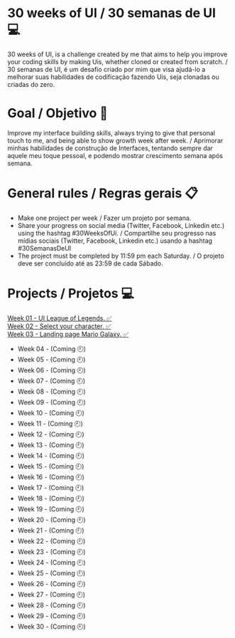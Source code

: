 # 30 weeks of UI / 30 semanas de UI 💻

30 weeks of UI, is a challenge created by me that aims to help you improve your coding skills by making Uis, whether cloned or created from scratch. /
30 semanas de UI, é um desafio criado por mim que visa ajudá-lo a melhorar suas habilidades de codificação fazendo Uis, seja clonadas ou criadas do zero.

# Goal / Objetivo 🎯

Improve my interface building skills, always trying to give that personal touch to me, and being able to show growth week after week. / Aprimorar minhas habilidades de construção de Interfaces, tentando sempre dar aquele meu toque pessoal, e podendo mostrar crescimento semana após semana.

# General rules / Regras gerais 📋
- Make one project per week / Fazer um projeto por semana.
- Share your progress on social media (Twitter, Facebook, Linkedin etc.) using the hashtag #30WeeksOfUi. / Compartilhe seu progresso nas mídias sociais (Twitter, Facebook, Linkedin etc.) usando a hashtag #30SemanasDeUI
- The project must be completed by 11:59 pm each Saturday. / O projeto deve ser concluído até as 23:59 de cada Sábado.

# Projects / Projetos 💻
<a href="https://www.linkedin.com/feed/update/urn:li:ugcPost:6776595529594916864/" title="Week 01">Week 01 - UI League of Legends. ✅  </a> <br>
<a href="https://www.linkedin.com/feed/update/urn:li:activity:6779092716031680512/" title="Week 02">Week 02 - Select your character. ✅  </a> <br>
<a href="https://www.linkedin.com/feed/update/urn:li:activity:6781731410744020992/" title="Week 03">Week 03 - Landing page Mario Galaxy. ✅  </a> <br>
- Week 04 - (Coming 🕘)
- Week 05 - (Coming 🕘)
- Week 06 - (Coming 🕘)
- Week 07 - (Coming 🕘)
- Week 08 - (Coming 🕘)
- Week 09 - (Coming 🕘)
- Week 10 - (Coming 🕘)
- Week 11 - (Coming 🕘)
- Week 12 - (Coming 🕘)
- Week 13 - (Coming 🕘)
- Week 14 - (Coming 🕘)
- Week 15 - (Coming 🕘)
- Week 16 - (Coming 🕘)
- Week 17 - (Coming 🕘)
- Week 18 - (Coming 🕘)
- Week 19 - (Coming 🕘)
- Week 20 - (Coming 🕘)
- Week 21 - (Coming 🕘)
- Week 22 - (Coming 🕘)
- Week 23 - (Coming 🕘)
- Week 24 - (Coming 🕘)
- Week 25 - (Coming 🕘)
- Week 26 - (Coming 🕘)
- Week 27 - (Coming 🕘)
- Week 28 - (Coming 🕘)
- Week 29 - (Coming 🕘)
- Week 30 - (Coming 🕘)
